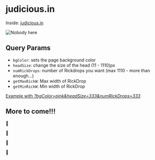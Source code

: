 # judicious.in

Inside: [judicious.in](https://judicious.in/)

![Nobody here](https://judicious.in/src/img/nobody.gif)

## Query Params

- `bgColor`: sets the page background color
- `headSize`: change the size of the head (11 - 1110)px
- `numRickDrops`: number of Rickdrops you want (max 1110 - more than enough...)
- `getMaxRickW`: Max width of RickDrop
- `getMinRickW`: Min width of RickDrop

[Example with _?bgColor=pink&headSize=333&numRickDrops=333_](https://judicious.in/?bgColor=pink&headSize=333&numRickDrops=333)

## More to come!!!

💜

🙏

🧘

🤲
